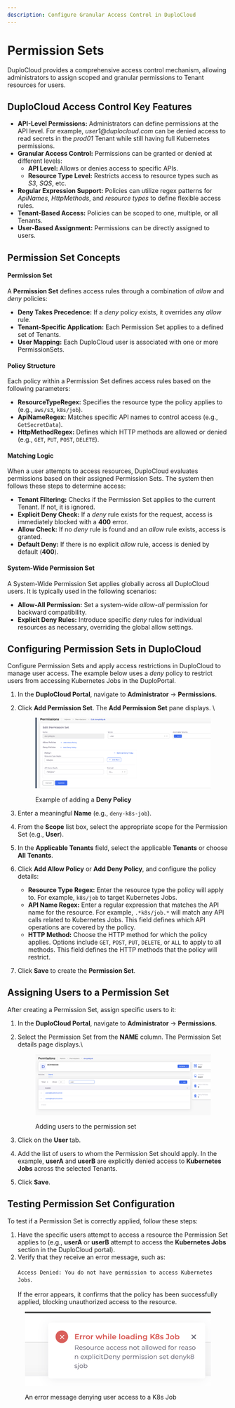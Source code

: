 ```yaml
---
description: Configure Granular Access Control in DuploCloud
---
```


# Permission Sets

DuploCloud provides a comprehensive access control mechanism, allowing administrators to assign scoped and granular permissions to Tenant resources for users.

## **DuploCloud Access Control Key Features**

* **API-Level Permissions:** Administrators can define permissions at the API level. For example, _user1@duplocloud.com_ can be denied access to read secrets in the _prod01_ Tenant while still having full Kubernetes permissions.
* **Granular Access Control:** Permissions can be granted or denied at different levels:
  * **API Level:** Allows or denies access to specific APIs.
  * **Resource Type Level:** Restricts access to resource types such as _S3_, _SQS_, etc.
* **Regular Expression Support:** Policies can utilize regex patterns for _ApiNames_, _HttpMethods_, and _resource types_ to define flexible access rules.
* **Tenant-Based Access:** Policies can be scoped to one, multiple, or all Tenants.
* **User-Based Assignment:** Permissions can be directly assigned to users.

## Permission Set Concepts

#### **Permission Set**

A **Permission Set** defines access rules through a combination of _allow_ and _deny_ policies:

* **Deny Takes Precedence:** If a _deny_ policy exists, it overrides any _allow_ rule.
* **Tenant-Specific Application:** Each Permission Set applies to a defined set of Tenants.
* **User Mapping:** Each DuploCloud user is associated with one or more PermissionSets.

#### **Policy Structure**

Each policy within a Permission Set defines access rules based on the following parameters:

* **ResourceTypeRegex:** Specifies the resource type the policy applies to (e.g., `aws/s3`, `k8s/job`).
* **ApiNameRegex:** Matches specific API names to control access (e.g., `GetSecretData`).
* **HttpMethodRegex:** Defines which HTTP methods are allowed or denied (e.g., `GET`, `PUT`, `POST`, `DELETE`).

#### **Matching Logic**

When a user attempts to access resources, DuploCloud evaluates permissions based on their assigned Permission Sets. The system then follows these steps to determine access:

* **Tenant Filtering:** Checks if the Permission Set applies to the current Tenant. If not, it is ignored.
* **Explicit Deny Check:** If a _deny_ rule exists for the request, access is immediately blocked with a **400** error.
* **Allow Check:** If no _deny_ rule is found and an _allow_ rule exists, access is granted.
* **Default Deny:** If there is no explicit _allow_ rule, access is denied by default (**400**).

#### **System-Wide Permission Set**

A System-Wide Permission Set applies globally across all DuploCloud users. It is typically used in the following scenarios:

* **Allow-All Permission:** Set a system-wide _allow-all_ permission for backward compatibility.
* **Explicit Deny Rules:** Introduce specific _deny_ rules for individual resources as necessary, overriding the global allow settings.

## Configuring Permission Sets in DuploCloud

Configure Permission Sets and apply access restrictions in DuploCloud to manage user access. The example below uses a _deny_ policy to restrict users from accessing Kubernetes Jobs in the DuploPortal.

1. In the **DuploCloud Portal**, navigate to **Administrator** → **Permissions**.
2.  Click **Add Permission Set**. The **Add Permission Set** pane displays. \


    <figure><img src="../../.gitbook/assets/image (461).png" alt=""><figcaption><p>Example of adding a <strong>Deny Policy</strong></p></figcaption></figure>
3. Enter a meaningful **Name** (e.g., `deny-k8s-job`).
4. From the **Scope** list box, select the appropriate scope for the Permission Set (e.g., **User**).
5. In the **Applicable Tenants** field, select the applicable **Tenants** or choose **All Tenants**.
6. Click **Add Allow Policy** or **Add Deny Policy**, and configure the policy details:&#x20;
   * **Resource Type Regex:** Enter the resource type the policy will apply to. For example, `k8s/job` to target Kubernetes Jobs.
   * **API Name Regex:** Enter a regular expression that matches the API name for the resource. For example, `.*k8s/job.*` will match any API calls related to Kubernetes Jobs. This field defines which API operations are covered by the policy.
   * **HTTP Method:** Choose the HTTP method for which the policy applies. Options include `GET`, `POST`, `PUT`, `DELETE`, or `ALL` to apply to all methods. This field defines the HTTP methods that the policy will restrict.
7. Click **Save** to create the **Permission Set**.

## Assigning Users to a Permission Set

After creating a Permission Set, assign specific users to it:

1. In the **DuploCloud Portal**, navigate to **Administrator** → **Permissions**.
2.  Select the Permission Set from the **NAME** column. The Permission Set details page displays.\


    <figure><img src="../../.gitbook/assets/image (462).png" alt=""><figcaption><p>Adding users to the permission set</p></figcaption></figure>
3. Click on the **User** tab.
4. Add the list of users to whom the Permission Set should apply. In the example, **userA** and **userB** are explicitly denied access to **Kubernetes Jobs** across the selected Tenants.
5. Click **Save**.

## Testing Permission Set Configuration

To test if a Permission Set is correctly applied, follow these steps:

1. Have the specific users attempt to access a resource the Permission Set applies to (e.g., **userA** or **userB** attempt to access the **Kubernetes Jobs** section in the DuploCloud portal).
2. Verify that they receive an error message, such as:\
   \
   `Access Denied: You do not have permission to access Kubernetes Jobs`. \
   \
   If the error appears, it confirms that the policy has been successfully applied, blocking unauthorized access to the resource.

<figure><img src="../../.gitbook/assets/image (463).png" alt=""><figcaption><p>An error message denying user access to a K8s Job</p></figcaption></figure>

&#x20;
